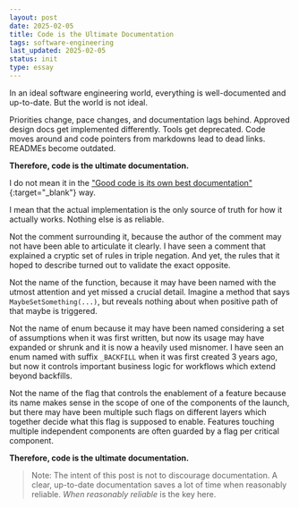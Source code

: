 ```yaml
---
layout: post
date: 2025-02-05
title: Code is the Ultimate Documentation
tags: software-engineering
last_updated: 2025-02-05
status: init
type: essay
---
```


In an ideal software engineering world, everything is well-documented and up-to-date. But the world is not ideal. 

Priorities change, pace changes, and documentation lags behind. Approved design docs get implemented differently. Tools get deprecated. Code moves around and code pointers from markdowns lead to dead links. READMEs become outdated.

**Therefore, code is the ultimate documentation.**

I do not mean it in the ["Good code is its own best documentation"](https://www.goodreads.com/quotes/9057917-good-code-is-its-own-best-documentation-as-you-re-about){:target="_blank"} way. 

I mean that the actual implementation is the only source of truth for how it actually works. Nothing else is as reliable.

Not the comment surrounding it, because the author of the comment may not have been able to articulate it clearly. I have seen a comment that explained a cryptic set of rules in triple negation. And yet, the rules that it hoped to describe turned out to validate the exact opposite.

Not the name of the function, because it may have been named with the utmost attention and yet missed a crucial detail. Imagine a method that says `MaybeSetSomething(...)`, but reveals nothing about when positive path of that maybe is triggered.

Not the name of enum because it may have been named considering a set of assumptions when it was first written, but now its usage may have expanded or shrunk and it is now a heavily used misnomer. I have seen an enum named with suffix `_BACKFILL` when it was first created 3 years ago, but now it controls important business logic for workflows which extend beyond backfills.

Not the name of the flag that controls the enablement of a feature because its name makes sense in the scope of one of the components of the launch, but there may have been multiple such flags on different layers which together decide what this flag is supposed to enable. Features touching multiple independent components are often guarded by a flag per critical component.

**Therefore, code is the ultimate documentation.**

> Note: The intent of this post is not to discourage documentation. A clear, up-to-date documentation saves a lot of time when reasonably reliable. *When reasonably reliable* is the key here.